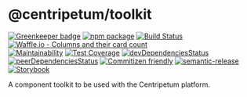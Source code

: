 # @centripetum/toolkit

[![Greenkeeper badge](https://badges.greenkeeper.io/PaperHat/cui-toolkit.svg)](https://greenkeeper.io/)
[![npm package](https://img.shields.io/npm/v/cui-toolkit.svg)](https://www.npmjs.com/package/cui-toolkit)
[![Build Status](https://img.shields.io/travis/PaperHat/cui-toolkit/master.svg?style=flat&logo=travis)](https://travis-ci.org/PaperHat/cui-toolkit)
[![Waffle.io - Columns and their card count](https://badge.waffle.io/PaperHat/cui-toolkit.svg?columns=all)](https://waffle.io/PaperHat/cui-toolkit)  
[![Maintainability](https://api.codeclimate.com/v1/badges/a99a88d28ad37a79dbf6/maintainability)](https://codeclimate.com/github/codeclimate/codeclimate/maintainability)
[![Test Coverage](https://api.codeclimate.com/v1/badges/a99a88d28ad37a79dbf6/test_coverage)](https://codeclimate.com/github/codeclimate/codeclimate/test_coverage)
[![devDependenciesStatus](https://david-dm.org/PaperHat/cui-toolkit/dev-status.svg)](https://david-dm.org/PaperHat/cui-toolkit?type=dev)
[![peerDependenciesStatus](https://david-dm.org/PaperHat/cui-toolkit/peer-status.svg)](https://david-dm.org/PaperHat/cui-toolkit?type=peer)
[![Commitizen friendly](https://img.shields.io/badge/commitizen-friendly-brightgreen.svg)](http://commitizen.github.io/cz-cli/)
[![semantic-release](https://img.shields.io/badge/%20%20%F0%9F%93%A6%F0%9F%9A%80-semantic--release-e10079.svg)](https://github.com/semantic-release/semantic-release)
[![Storybook](https://github.com/storybooks/press/blob/master/badges/storybook.svg)](https://paperhat.github.io/cui-toolkit/)

A component toolkit to be used with the Centripetum platform.